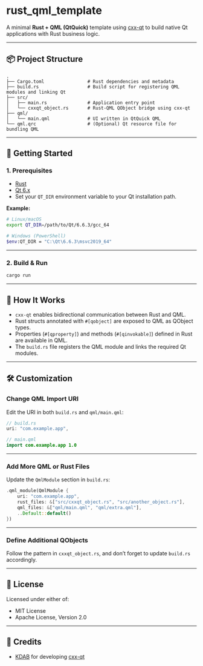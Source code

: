 
# rust_qml_template

A minimal **Rust + QML (QtQuick)** template using [cxx-qt](https://github.com/KDAB/cxx-qt) to build native Qt applications with Rust business logic.

---

## 📦 Project Structure

```
.
├── Cargo.toml                # Rust dependencies and metadata
├── build.rs                  # Build script for registering QML modules and linking Qt
├── src/
│   ├── main.rs               # Application entry point
│   └── cxxqt_object.rs       # Rust-QML QObject bridge using cxx-qt
├── qml/
│   └── main.qml              # UI written in QtQuick QML
└── qml.qrc                   # (Optional) Qt resource file for bundling QML
```

---

## 🚀 Getting Started

### 1. Prerequisites

- [Rust](https://www.rust-lang.org/tools/install)
- [Qt 6.x](https://www.qt.io/download)
- Set your `QT_DIR` environment variable to your Qt installation path.

**Example:**

```bash
# Linux/macOS
export QT_DIR=/path/to/Qt/6.6.3/gcc_64

# Windows (PowerShell)
$env:QT_DIR = "C:\Qt\6.6.3\msvc2019_64"
```

---

### 2. Build & Run

```bash
cargo run
```

---

## 🧩 How It Works

- `cxx-qt` enables bidirectional communication between Rust and QML.
- Rust structs annotated with `#[qobject]` are exposed to QML as QObject types.
- Properties (`#[qproperty]`) and methods (`#[qinvokable]`) defined in Rust are available in QML.
- The `build.rs` file registers the QML module and links the required Qt modules.

---

## 🛠 Customization

### Change QML Import URI

Edit the URI in both `build.rs` and `qml/main.qml`:

```rust
// build.rs
uri: "com.example.app",
```

```qml
// main.qml
import com.example.app 1.0
```

---

### Add More QML or Rust Files

Update the `QmlModule` section in `build.rs`:

```rust
.qml_module(QmlModule {
    uri: "com.example.app",
    rust_files: &["src/cxxqt_object.rs", "src/another_object.rs"],
    qml_files: &["qml/main.qml", "qml/extra.qml"],
    ..Default::default()
})
```

---

### Define Additional QObjects

Follow the pattern in `cxxqt_object.rs`, and don’t forget to update `build.rs` accordingly.

---

## 📝 License

Licensed under either of:

- MIT License
- Apache License, Version 2.0

---

## 🤝 Credits

- [KDAB](https://www.kdab.com) for developing [cxx-qt](https://github.com/KDAB/cxx-qt)
